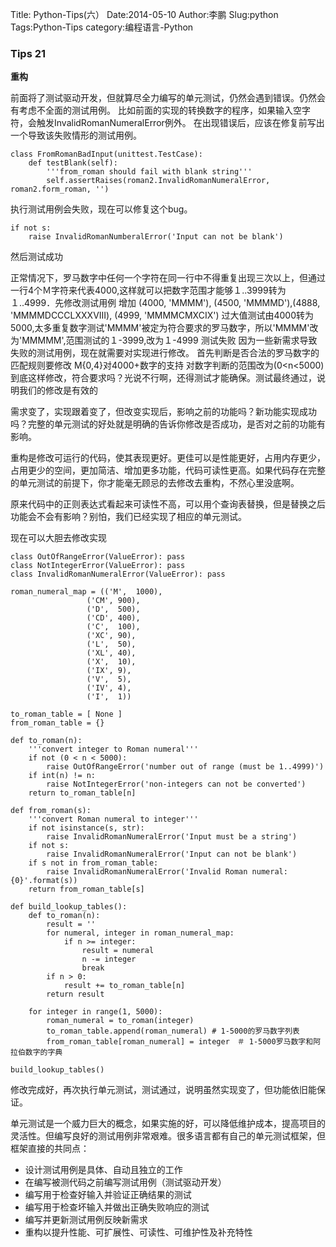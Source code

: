 Title: Python-Tips(六）
Date:2014-05-10
Author:李鹏
Slug:python 
Tags:Python-Tips
category:编程语言-Python

### Tips 21

**重构**

前面将了测试驱动开发，但就算尽全力编写的单元测试，仍然会遇到错误。仍然会有考虑不全面的测试用例。
比如前面的实现的转换数字的程序，如果输入空字符，会触发InvalidRomanNumeralError例外。
在出现错误后，应该在修复前写出一个导致该失败情形的测试用例。

    class FromRomanBadInput(unittest.TestCase):
        def testBlank(self):
            '''from_roman should fail with blank string'''
            self.assertRaises(roman2.InvalidRomanNumeralError, roman2.form_roman, '')

执行测试用例会失败，现在可以修复这个bug。

    if not s:
        raise InvalidRomanNumberalError('Input can not be blank')

然后测试成功

正常情况下，罗马数字中任何一个字符在同一行中不得重复出现三次以上，但通过一行4个Ｍ字符来代表4000,这样就可以把数字范围才能够１..3999转为１..4999．先修改测试用例
增加 (4000, 'MMMM'), (4500, 'MMMMD'),(4888, 'MMMMDCCCLXXXVIII), (4999, 'MMMMCMXCIX')
过大值测试由4000转为5000,太多重复数字测试'MMMM'被定为符合要求的罗马数字，所以'MMMM'改为'MMMMM',范围测试的１-3999,改为１-4999
测试失败
因为一些新需求导致失败的测试用例，现在就需要对实现进行修改。
首先判断是否合法的罗马数字的匹配规则要修改
M{0,4}对4000+数字的支持
对数字判断的范围改为(0<n<5000)
到底这样修改，符合要求吗？光说不行啊，还得测试才能确保。测试最终通过，说明我们的修改是有效的

需求变了，实现跟着变了，但改变实现后，影响之前的功能吗？新功能实现成功吗？完整的单元测试的好处就是明确的告诉你修改是否成功，是否对之前的功能有影响。

重构是修改可运行的代码，使其表现更好。更佳可以是性能更好，占用内存更少，占用更少的空间，更加简洁、增加更多功能，代码可读性更高。如果代码存在完整的单元测试的前提下，你才能毫无顾忌的去修改去重构，不然心里没底啊。

原来代码中的正则表达式看起来可读性不高，可以用个查询表替换，但是替换之后功能会不会有影响？别怕，我们已经实现了相应的单元测试。

现在可以大胆去修改实现

    class OutOfRangeError(ValueError): pass
    class NotIntegerError(ValueError): pass
    class InvalidRomanNumeralError(ValueError): pass

    roman_numeral_map = (('M',  1000),
                     ('CM', 900),
                     ('D',  500),
                     ('CD', 400),
                     ('C',  100),
                     ('XC', 90),
                     ('L',  50),
                     ('XL', 40),
                     ('X',  10),
                     ('IX', 9),
                     ('V',  5),
                     ('IV', 4),
                     ('I',  1))

    to_roman_table = [ None ]
    from_roman_table = {}
 
    def to_roman(n):
        '''convert integer to Roman numeral'''
        if not (0 < n < 5000):
            raise OutOfRangeError('number out of range (must be 1..4999)')
        if int(n) != n:
            raise NotIntegerError('non-integers can not be converted')
        return to_roman_table[n]

    def from_roman(s):
        '''convert Roman numeral to integer'''
        if not isinstance(s, str):
            raise InvalidRomanNumeralError('Input must be a string')
        if not s:
            raise InvalidRomanNumeralError('Input can not be blank')
        if s not in from_roman_table:
            raise InvalidRomanNumeralError('Invalid Roman numeral: {0}'.format(s))
        return from_roman_table[s]

    def build_lookup_tables():
        def to_roman(n):
            result = ''
            for numeral, integer in roman_numeral_map:
                if n >= integer:
                    result = numeral
                    n -= integer
                    break
            if n > 0:
                result += to_roman_table[n]
            return result

        for integer in range(1, 5000):
            roman_numeral = to_roman(integer)
            to_roman_table.append(roman_numeral) # 1-5000的罗马数字列表
            from_roman_table[roman_numeral] = integer　＃ 1-5000罗马数字和阿拉伯数字的字典

    build_lookup_tables()

修改完成好，再次执行单元测试，测试通过，说明虽然实现变了，但功能依旧能保证。

单元测试是一个威力巨大的概念，如果实施的好，可以降低维护成本，提高项目的灵活性。但编写良好的测试用例非常艰难。很多语言都有自己的单元测试框架，但框架直接的共同点：

* 设计测试用例是具体、自动且独立的工作
* 在编写被测代码之前编写测试用例（测试驱动开发）
* 编写用于检查好输入并验证正确结果的测试
* 编写用于检查坏输入并做出正确失败响应的测试
* 编写并更新测试用例反映新需求
* 重构以提升性能、可扩展性、可读性、可维护性及补充特性

